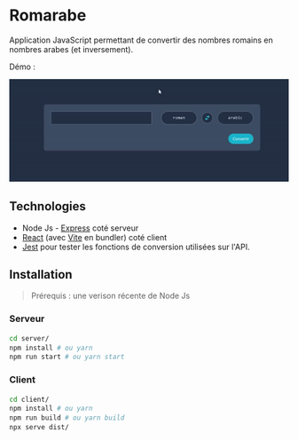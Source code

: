 # Romarabe

Application JavaScript permettant de convertir des nombres romains en nombres arabes (et inversement).  

Démo :  

![démo](./demo.gif)

## Technologies

- Node Js - [Express](https://expressjs.com/fr/) coté serveur
- [React](https://fr.reactjs.org/) (avec [Vite](https://vitejs.dev/) en bundler) coté client
- [Jest](https://jestjs.io/fr/) pour tester les fonctions de conversion utilisées sur l'API.

## Installation

> Prérequis : une verison récente de Node Js

### Serveur

```bash
cd server/
npm install # ou yarn
npm run start # ou yarn start
```

### Client

```bash
cd client/
npm install # ou yarn
npm run build # ou yarn build
npx serve dist/
```

